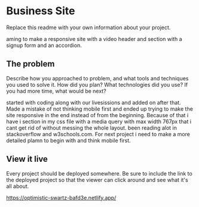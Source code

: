 # Business Site

Replace this readme with your own information about your project. 

aming to make a responsive site with a video header and section with a signup form and an accordion. 

## The problem

Describe how you approached to problem, and what tools and techniques you used to solve it. How did you plan? What technologies did you use? If you had more time, what would be next?

started with coding along with our livesissions and added on after that. Made a mistake of not thinking mobile first and ended up trying to make the site responsive in the end instead of from the beginning. Because of that i have i section in my css file with a media query with max width 767px that i cant get rid of without messing the whole layout. 
been reading alot in stackoverflow and w3schools.com.
For next project i need to make a more detailed plamn to begin with and think mobile first. 

## View it live
Every project should be deployed somewhere. Be sure to include the link to the deployed project so that the viewer can click around and see what it's all about.

https://optimistic-swartz-bafd3e.netlify.app/